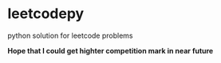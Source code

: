 # leetcodepy
python solution for leetcode problems

**Hope that I could get highter competition mark in near future**
